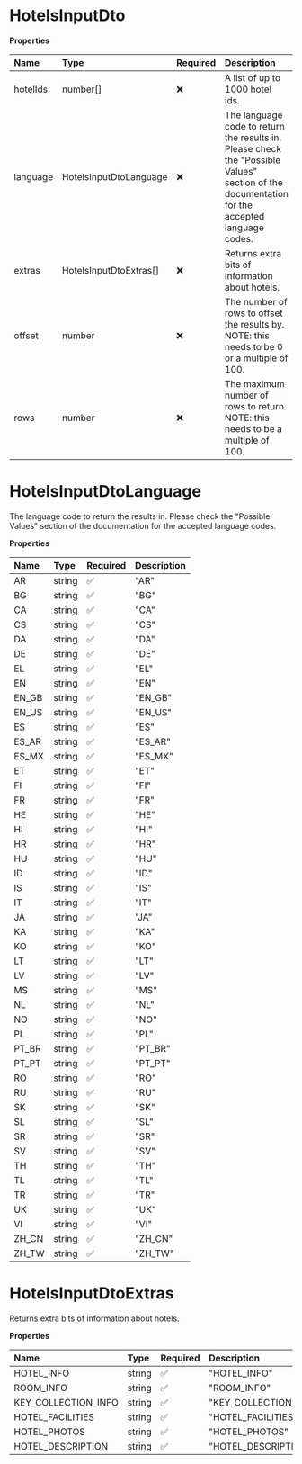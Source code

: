 # HotelsInputDto

**Properties**

| Name     | Type                   | Required | Description                                                                                                                                  |
| :------- | :--------------------- | :------- | :------------------------------------------------------------------------------------------------------------------------------------------- |
| hotelIds | number[]               | ❌       | A list of up to 1000 hotel ids.                                                                                                              |
| language | HotelsInputDtoLanguage | ❌       | The language code to return the results in. Please check the "Possible Values" section of the documentation for the accepted language codes. |
| extras   | HotelsInputDtoExtras[] | ❌       | Returns extra bits of information about hotels.                                                                                              |
| offset   | number                 | ❌       | The number of rows to offset the results by. NOTE: this needs to be 0 or a multiple of 100.                                                  |
| rows     | number                 | ❌       | The maximum number of rows to return. NOTE: this needs to be a multiple of 100.                                                              |

# HotelsInputDtoLanguage

The language code to return the results in. Please check the "Possible Values" section of the documentation for the accepted language codes.

**Properties**

| Name  | Type   | Required | Description |
| :---- | :----- | :------- | :---------- |
| AR    | string | ✅       | "AR"        |
| BG    | string | ✅       | "BG"        |
| CA    | string | ✅       | "CA"        |
| CS    | string | ✅       | "CS"        |
| DA    | string | ✅       | "DA"        |
| DE    | string | ✅       | "DE"        |
| EL    | string | ✅       | "EL"        |
| EN    | string | ✅       | "EN"        |
| EN_GB | string | ✅       | "EN_GB"     |
| EN_US | string | ✅       | "EN_US"     |
| ES    | string | ✅       | "ES"        |
| ES_AR | string | ✅       | "ES_AR"     |
| ES_MX | string | ✅       | "ES_MX"     |
| ET    | string | ✅       | "ET"        |
| FI    | string | ✅       | "FI"        |
| FR    | string | ✅       | "FR"        |
| HE    | string | ✅       | "HE"        |
| HI    | string | ✅       | "HI"        |
| HR    | string | ✅       | "HR"        |
| HU    | string | ✅       | "HU"        |
| ID    | string | ✅       | "ID"        |
| IS    | string | ✅       | "IS"        |
| IT    | string | ✅       | "IT"        |
| JA    | string | ✅       | "JA"        |
| KA    | string | ✅       | "KA"        |
| KO    | string | ✅       | "KO"        |
| LT    | string | ✅       | "LT"        |
| LV    | string | ✅       | "LV"        |
| MS    | string | ✅       | "MS"        |
| NL    | string | ✅       | "NL"        |
| NO    | string | ✅       | "NO"        |
| PL    | string | ✅       | "PL"        |
| PT_BR | string | ✅       | "PT_BR"     |
| PT_PT | string | ✅       | "PT_PT"     |
| RO    | string | ✅       | "RO"        |
| RU    | string | ✅       | "RU"        |
| SK    | string | ✅       | "SK"        |
| SL    | string | ✅       | "SL"        |
| SR    | string | ✅       | "SR"        |
| SV    | string | ✅       | "SV"        |
| TH    | string | ✅       | "TH"        |
| TL    | string | ✅       | "TL"        |
| TR    | string | ✅       | "TR"        |
| UK    | string | ✅       | "UK"        |
| VI    | string | ✅       | "VI"        |
| ZH_CN | string | ✅       | "ZH_CN"     |
| ZH_TW | string | ✅       | "ZH_TW"     |

# HotelsInputDtoExtras

Returns extra bits of information about hotels.

**Properties**

| Name                | Type   | Required | Description           |
| :------------------ | :----- | :------- | :-------------------- |
| HOTEL_INFO          | string | ✅       | "HOTEL_INFO"          |
| ROOM_INFO           | string | ✅       | "ROOM_INFO"           |
| KEY_COLLECTION_INFO | string | ✅       | "KEY_COLLECTION_INFO" |
| HOTEL_FACILITIES    | string | ✅       | "HOTEL_FACILITIES"    |
| HOTEL_PHOTOS        | string | ✅       | "HOTEL_PHOTOS"        |
| HOTEL_DESCRIPTION   | string | ✅       | "HOTEL_DESCRIPTION"   |
